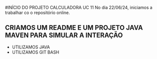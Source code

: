 #INÍCIO DO PROJETO CALCULADORA UC 11
No dia 22/06/24, iniciamos a trabalhar co o repositório online.
## CRIAMOS UM README E UM PROJETO JAVA MAVEN PARA SIMULAR A INTERAÇÃO
- UTILIZAMOS JAVA
- UTILIZAMOS GIT BASH
